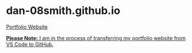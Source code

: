 # dan-08smith.github.io

<p>
  <a href="https://dan-08smith.github.io/" target="_blank" rel="noreferrer noopener">
    Portfolio Website
</p>

**Please Note:** I am in the process of transferring my portfolio website from VS Code to GitHub.
